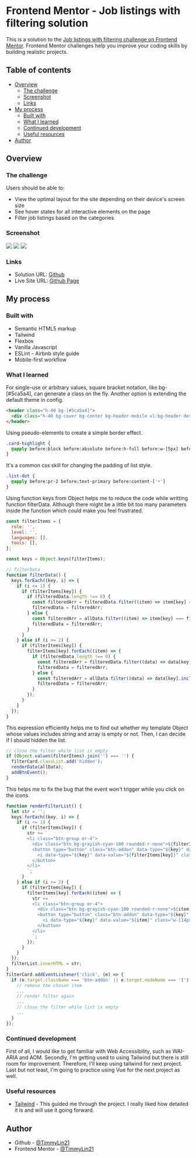 # Frontend Mentor - Job listings with filtering solution

This is a solution to the [Job listings with filtering challenge on Frontend Mentor](https://www.frontendmentor.io/challenges/job-listings-with-filtering-ivstIPCt). Frontend Mentor challenges help you improve your coding skills by building realistic projects. 

## Table of contents

- [Overview](#overview)
  - [The challenge](#the-challenge)
  - [Screenshot](#screenshot)
  - [Links](#links)
- [My process](#my-process)
  - [Built with](#built-with)
  - [What I learned](#what-i-learned)
  - [Continued development](#continued-development)
  - [Useful resources](#useful-resources)
- [Author](#author)

## Overview

### The challenge

Users should be able to:

- View the optimal layout for the site depending on their device's screen size
- See hover states for all interactive elements on the page
- Filter job listings based on the categories

### Screenshot

![](./images/screenshot-mobile.png)
![](./images/screenshot-desktopWithFilter.png)
![](./images/screenshot-mobileWithFilter.png)

### Links

- Solution URL: [Github](https://github.com/TimmyLin21/Job-listings-with-filtering)
- Live Site URL: [Github Page](https://timmylin21.github.io/Job-listings-with-filtering/)

## My process

### Built with

- Semantic HTML5 markup
- Tailwind
- Flexbox
- Vanilla Javascript
- ESLint - Airbnb style guide
- Mobile-first workflow

### What I learned
For single-use or arbitrary values, square bracket notation, like bg-[#5ca5a4], can generate a class on the fly. Another option is extending the default theme in config. 
```html
<header class="h-40 bg-[#5ca5a4]">
  <div class="h-40 bg-cover bg-center bg-header-mobile xl:bg-header-desktop"></div>
</header>
```
Using pseudo-elements to create a simple border effect.
```css
.card-highlight {
  @apply before:block before:absolute before:h-full before:w-[5px] before:bg-primary before:rounded-l-[5px]
}
```
It's a common css skill for changing the padding of list style.
```css
.list-dot {
  @apply before:pr-2 before:text-primary before:content-['•']
}
```
Using function keys from Object helps me to reduce the code while writting function filterData. Although there might be a little bit too many parameters inside the function which could make you feel frustrated. 
```js
const filterItems = {
  role: '',
  level: '',
  languages: [],
  tools: [],
};

const keys = Object.keys(filterItems);

// filterData
function filterData() {
  keys.forEach((key, i) => {
    if (i <= 1) {
      if (filterItems[key]) {
        if (filteredData.length !== 0) {
          const filteredArr = filteredData.filter((item) => item[key] === filterItems[key]);
          filteredData = filteredArr;
        } else {
          const filteredArr = allData.filter((item) => item[key] === filterItems[key]);
          filteredData = filteredArr;
        }
      }
    } else if (i >= 2) {
      if (filterItems[key]) {
        filterItems[key].forEach((item) => {
          if (filteredData.length !== 0) {
            const filteredArr = filteredData.filter((data) => data[key].includes(item));
            filteredData = filteredArr;
          } else {
            const filteredArr = allData.filter((data) => data[key].includes(item));
            filteredData = filteredArr;
          }
        });
      }
    }
  });
}
```
This expression efficiently helps me to find out whether my template Object whose values includes string and array is empty or not. Then, I can decide if I should hidden the list.
```js
// close the filter while list is empty
if (Object.values(filterItems).join('') === '') {
  filterCard.classList.add('hidden');
  renderData(allData);
  addBtnEvent();
}
```
This helps me to fix the bug that the event won't trigger while you click on the icons.
```js
function renderFilterList() {
  let str = '';
  keys.forEach((key, i) => {
    if (i <= 1) {
      if (filterItems[key]) {
        str += `
        <li class="btn-group mr-4">
          <div class="btn bg-grayish-cyan-100 rounded-r-none">${filterItems[key]}</div>
          <button type="button" class="btn-addon" data-type="${key}" data-value="${filterItems[key]}">
            <i data-type="${key}" data-value="${filterItems[key]}" class="w-[14px] h-[14px] bg-remove-icon"></i>  
          </button>
        </li>
        `;
      }
    } else if (i >= 2) {
      if (filterItems[key]) {
        filterItems[key].forEach((item) => {
          str += `
          <li class="btn-group mr-4">
            <div class="btn bg-grayish-cyan-100 rounded-r-none">${item}</div>
            <button type="button" class="btn-addon" data-type="${key}" data-value="${item}">
              <i data-type="${key}" data-value="${item}" class="w-[14px] h-[14px] bg-remove-icon"></i>
            </button>
          </li>
          `;
        });
      }
    }
  });
  filterList.innerHTML = str;
}
filterCard.addEventListener('click', (e) => {
  if (e.target.className === 'btn-addon' || e.target.nodeName === 'I') {
    // remove the chosen item
    ...
    // render filter again
    ...
    // close the filter while list is empty
    ...
  }
});
```

### Continued development

First of all, I would like to get familiar with Web Accessibility, such as WAI-ARIA and AOM. Secondly, I'm getting used to using Tailwind but there is still room for improvement. Therefore, I'll keep using tailwind for next project. Last but not least, I'm going to practice using Vue for the next project as well.    

### Useful resources

- [Tailwind](https://tailwindcss.com/) - This guided me through the project. I really liked how detailed it is and will use it going forward.

## Author

- Github - [@TimmyLin21](https://github.com/TimmyLin21)
- Frontend Mentor - [@TimmyLin21](https://www.frontendmentor.io/profile/TimmyLin21)


